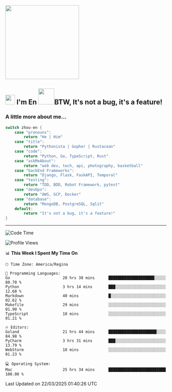 <img align='center' src="https://media.giphy.com/media/GP1TJJSV4Ys1r64q2A/giphy.gif" width="230">

<h2><img src="https://emojis.slackmojis.com/emojis/images/1531849430/4246/blob-sunglasses.gif?1531849430" width="30"/> I'm En <img src="https://media.giphy.com/media/12oufCB0MyZ1Go/giphy.gif" width="50">BTW, It's not a bug, it's a feature!</h2>


<!-- <img align='right' src="https://media.giphy.com/media/M9gbBd9nbDrOTu1Mqx/giphy.gif" width="230"> -->


### A little more about me... 
<!--
```javascript
const zhou-en = {
    pronouns: "He" | "Him",
    title: "Pythonista" | "Gopher" | "Rustacean",
    code: ["Python", "Go", "Rust", "TypeScript"],
    askMeAbout: ["web dev", "tech", "app dev", "photography"],
    technologies: {
        backEnd: {
            python: ["Django", "Flask", "FaskAPI"],
            go: []
        },
        scraping: ["selenium", "scrapy", "spider"],
        testing: ["Robot Framework"],
        devOps: ["AWS", "Docker", "GCP", "Nginx"],
        databases: ["mongo", "postgresql", "sqlite"],
        misc: ["Firebase", "Heroku"]
    },
    architecture: ["Event Driven Architecture", "Microservices"],
    currentFocus: ["Temporal", "Rust"],
    funFact: "It's not a bug, it's a feature!"
};
```
  -->

```go
switch zhou-en {
    case "pronouns":
        return "He | Him"
    case "title":
        return "Pythonista | Gopher | Rustacean"
    case "code":
        return "Python, Go, TypeScript, Rust"
    case "askMeAbout":
        return "web dev, tech, api, photography, basketball"
    case "backEnd Frameworks":
        return "Django, Flask, FaskAPI, Temporal"
    case "testing":
        return "TDD, BDD, Robot Framework, pytest"
    case "devOps":
        return "AWS, GCP, Docker"
    case "database":
        return "MongoDB, PostgreSQL, Sqlit"
    default:
        return "It's not a bug, it's a feature!"
}
```




---
<!--START_SECTION:waka-->
![Code Time](http://img.shields.io/badge/Code%20Time-2%2C165%20hrs%2050%20mins-blue)

![Profile Views](http://img.shields.io/badge/Profile%20Views-0-blue)

📊 **This Week I Spent My Time On** 

```text
🕑︎ Time Zone: America/Regina

💬 Programming Languages: 
Go                       20 hrs 38 mins      ████████████████████░░░░░   80.70 % 
Python                   3 hrs 14 mins       ███░░░░░░░░░░░░░░░░░░░░░░   12.68 % 
Markdown                 40 mins             █░░░░░░░░░░░░░░░░░░░░░░░░   02.62 % 
Makefile                 29 mins             ░░░░░░░░░░░░░░░░░░░░░░░░░   01.90 % 
TypeScript               18 mins             ░░░░░░░░░░░░░░░░░░░░░░░░░   01.21 % 

🔥 Editors: 
Goland                   21 hrs 44 mins      █████████████████████░░░░   84.98 % 
PyCharm                  3 hrs 31 mins       ███░░░░░░░░░░░░░░░░░░░░░░   13.79 % 
WebStorm                 18 mins             ░░░░░░░░░░░░░░░░░░░░░░░░░   01.23 % 

💻 Operating System: 
Mac                      25 hrs 34 mins      █████████████████████████   100.00 % 
```


 Last Updated on 22/03/2025 01:40:26 UTC
<!--END_SECTION:waka-->
